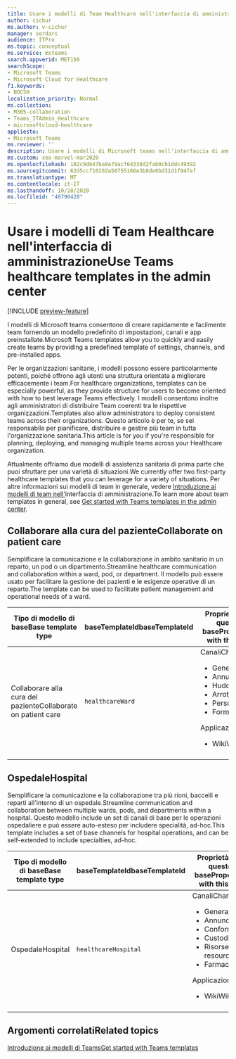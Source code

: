 ```yaml
---
title: Usare i modelli di Team Healthcare nell'interfaccia di amministrazione
author: cichur
ms.author: v-cichur
manager: serdars
audience: ITPro
ms.topic: conceptual
ms.service: msteams
search.appverid: MET150
searchScope:
- Microsoft Teams
- Microsoft Cloud for Healthcare
f1.keywords:
- NOCSH
localization_priority: Normal
ms.collection:
- M365-collaboration
- Teams_ITAdmin_Healthcare
- microsoftcloud-healthcare
appliesto:
- Microsoft Teams
ms.reviewer: ''
description: Usare i modelli di Microsoft teams nell'interfaccia di amministrazione per creare rapidamente e facilmente team fornendo un modello predefinito di impostazioni, canali e app.
ms.custom: seo-marvel-mar2020
ms.openlocfilehash: 102c9db47ba9a79acf64338d2fab0cb1ddc49392
ms.sourcegitcommit: 62d5ccf10202a50755166e3b8de0bd31d1f94fef
ms.translationtype: MT
ms.contentlocale: it-IT
ms.lasthandoff: 10/28/2020
ms.locfileid: "48790428"
---
```

# <a name="use-teams-healthcare-templates-in-the-admin-center"></a><span data-ttu-id="1b24b-103">Usare i modelli di Team Healthcare nell'interfaccia di amministrazione</span><span class="sxs-lookup"><span data-stu-id="1b24b-103">Use Teams healthcare templates in the admin center</span></span>

[!INCLUDE [preview-feature](../../includes/preview-feature.md)]

<span data-ttu-id="1b24b-104">I modelli di Microsoft teams consentono di creare rapidamente e facilmente team fornendo un modello predefinito di impostazioni, canali e app preinstallate.</span><span class="sxs-lookup"><span data-stu-id="1b24b-104">Microsoft Teams templates allow you to quickly and easily create teams by providing a predefined template of settings, channels, and pre-installed apps.</span></span>

<span data-ttu-id="1b24b-105">Per le organizzazioni sanitarie, i modelli possono essere particolarmente potenti, poiché offrono agli utenti una struttura orientata a migliorare efficacemente i team.</span><span class="sxs-lookup"><span data-stu-id="1b24b-105">For healthcare organizations, templates can be especially powerful, as they provide structure for users to become oriented with how to best leverage Teams effectively.</span></span> <span data-ttu-id="1b24b-106">I modelli consentono inoltre agli amministratori di distribuire Team coerenti tra le rispettive organizzazioni.</span><span class="sxs-lookup"><span data-stu-id="1b24b-106">Templates also allow administrators to deploy consistent teams across their organizations.</span></span> <span data-ttu-id="1b24b-107">Questo articolo è per te, se sei responsabile per pianificare, distribuire e gestire più team in tutta l'organizzazione sanitaria.</span><span class="sxs-lookup"><span data-stu-id="1b24b-107">This article is for you if you're responsible for planning, deploying, and managing multiple teams across your Healthcare organization.</span></span>

<span data-ttu-id="1b24b-108">Attualmente offriamo due modelli di assistenza sanitaria di prima parte che puoi sfruttare per una varietà di situazioni.</span><span class="sxs-lookup"><span data-stu-id="1b24b-108">We currently offer two first-party healthcare templates that you can leverage for a variety of situations.</span></span> <span data-ttu-id="1b24b-109">Per altre informazioni sui modelli di team in generale, vedere [Introduzione ai modelli di team nell'](../../get-started-with-teams-templates-in-the-admin-console.md)interfaccia di amministrazione.</span><span class="sxs-lookup"><span data-stu-id="1b24b-109">To learn more about team templates in general, see [Get started with Teams templates in the admin center](../../get-started-with-teams-templates-in-the-admin-console.md).</span></span>

## <a name="collaborate-on-patient-care"></a><span data-ttu-id="1b24b-110">Collaborare alla cura del paziente</span><span class="sxs-lookup"><span data-stu-id="1b24b-110">Collaborate on patient care</span></span>

 <span data-ttu-id="1b24b-111">Semplificare la comunicazione e la collaborazione in ambito sanitario in un reparto, un pod o un dipartimento.</span><span class="sxs-lookup"><span data-stu-id="1b24b-111">Streamline healthcare communication and collaboration within a ward, pod, or department.</span></span> <span data-ttu-id="1b24b-112">Il modello può essere usato per facilitare la gestione dei pazienti e le esigenze operative di un reparto.</span><span class="sxs-lookup"><span data-stu-id="1b24b-112">The template can be used to facilitate patient management and operational needs of a ward.</span></span>

| <span data-ttu-id="1b24b-113">Tipo di modello di base</span><span class="sxs-lookup"><span data-stu-id="1b24b-113">Base template type</span></span> |<span data-ttu-id="1b24b-114">baseTemplateId</span><span class="sxs-lookup"><span data-stu-id="1b24b-114">baseTemplateId</span></span>| <span data-ttu-id="1b24b-115">Proprietà disponibili con questo modello di base</span><span class="sxs-lookup"><span data-stu-id="1b24b-115">Properties that come with this base template</span></span> |
| ------------------ |---|----------------------------------------------------- |
| <span data-ttu-id="1b24b-116">Collaborare alla cura del paziente</span><span class="sxs-lookup"><span data-stu-id="1b24b-116">Collaborate on patient care</span></span> |`healthcareWard` | <span data-ttu-id="1b24b-117">Canali</span><span class="sxs-lookup"><span data-stu-id="1b24b-117">Channels:</span></span><ul><li><span data-ttu-id="1b24b-118">Generale</span><span class="sxs-lookup"><span data-stu-id="1b24b-118">General</span></span></li><li><span data-ttu-id="1b24b-119">Annunci</span><span class="sxs-lookup"><span data-stu-id="1b24b-119">Announcements</span></span></li><li><span data-ttu-id="1b24b-120">Huddles</span><span class="sxs-lookup"><span data-stu-id="1b24b-120">Huddles</span></span></li><li><span data-ttu-id="1b24b-121">Arrotonda</span><span class="sxs-lookup"><span data-stu-id="1b24b-121">Rounds</span></span></li><li><span data-ttu-id="1b24b-122">Personale</span><span class="sxs-lookup"><span data-stu-id="1b24b-122">Staffing</span></span></li><li><span data-ttu-id="1b24b-123">Formazione</span><span class="sxs-lookup"><span data-stu-id="1b24b-123">Training</span></span></li></ul> <span data-ttu-id="1b24b-124">Applicazioni</span><span class="sxs-lookup"><span data-stu-id="1b24b-124">Apps:</span></span> <ul><li><span data-ttu-id="1b24b-125">Wiki</span><span class="sxs-lookup"><span data-stu-id="1b24b-125">Wiki</span></span></li>|
||||

## <a name="hospital"></a><span data-ttu-id="1b24b-126">Ospedale</span><span class="sxs-lookup"><span data-stu-id="1b24b-126">Hospital</span></span>

<span data-ttu-id="1b24b-127">Semplificare la comunicazione e la collaborazione tra più rioni, baccelli e reparti all'interno di un ospedale.</span><span class="sxs-lookup"><span data-stu-id="1b24b-127">Streamline communication and collaboration between multiple wards, pods, and departments within a hospital.</span></span> <span data-ttu-id="1b24b-128">Questo modello include un set di canali di base per le operazioni ospedaliere e può essere auto-esteso per includere specialità, ad-hoc.</span><span class="sxs-lookup"><span data-stu-id="1b24b-128">This template includes a set of base channels for hospital operations, and can be self-extended to include specialties, ad-hoc.</span></span>

| <span data-ttu-id="1b24b-129">Tipo di modello di base</span><span class="sxs-lookup"><span data-stu-id="1b24b-129">Base template type</span></span> |<span data-ttu-id="1b24b-130">baseTemplateId</span><span class="sxs-lookup"><span data-stu-id="1b24b-130">baseTemplateId</span></span> | <span data-ttu-id="1b24b-131">Proprietà disponibili con questo modello di base</span><span class="sxs-lookup"><span data-stu-id="1b24b-131">Properties that come with this base template</span></span> |
| ------------------|-- |----------------------------------------------------- |
|<span data-ttu-id="1b24b-132">Ospedale</span><span class="sxs-lookup"><span data-stu-id="1b24b-132">Hospital</span></span>|`healthcareHospital`|<span data-ttu-id="1b24b-133">Canali</span><span class="sxs-lookup"><span data-stu-id="1b24b-133">Channels:</span></span> <ul><li><span data-ttu-id="1b24b-134">Generale</span><span class="sxs-lookup"><span data-stu-id="1b24b-134">General</span></span><li><span data-ttu-id="1b24b-135">Annunci</span><span class="sxs-lookup"><span data-stu-id="1b24b-135">Announcements</span></span></li><li><span data-ttu-id="1b24b-136">Conformità</span><span class="sxs-lookup"><span data-stu-id="1b24b-136">Compliance</span></span></li><li><span data-ttu-id="1b24b-137">Custodia</span><span class="sxs-lookup"><span data-stu-id="1b24b-137">Custodial</span></span></li><li><span data-ttu-id="1b24b-138">Risorse umane</span><span class="sxs-lookup"><span data-stu-id="1b24b-138">Human resources</span></span></li><li><span data-ttu-id="1b24b-139">Farmacia</span><span class="sxs-lookup"><span data-stu-id="1b24b-139">Pharmacy</span></span></li></ul> <span data-ttu-id="1b24b-140">Applicazioni</span><span class="sxs-lookup"><span data-stu-id="1b24b-140">Apps:</span></span> <ul><li><span data-ttu-id="1b24b-141">Wiki</span><span class="sxs-lookup"><span data-stu-id="1b24b-141">Wiki</span></span></li></ul>|
||||

## <a name="related-topics"></a><span data-ttu-id="1b24b-142">Argomenti correlati</span><span class="sxs-lookup"><span data-stu-id="1b24b-142">Related topics</span></span>

[<span data-ttu-id="1b24b-143">Introduzione ai modelli di Teams</span><span class="sxs-lookup"><span data-stu-id="1b24b-143">Get started with Teams templates</span></span>](../../get-started-with-teams-templates-in-the-admin-console.md)
